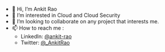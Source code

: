 - 👋 Hi, I’m Ankit Rao
- 👀 I’m interested in Cloud and Cloud Security
- 💞️ I’m looking to collaborate on any project that interests me.
- 📫 How to reach me :
  -  LinkedIn: [@ankit-rao](https://www.linkedin.com/in/ankit-rao/)
  -  Twitter: [@_AnkitRao](https://twitter.com/_AnkitRao)

<!---
ankitsrao/ankitsrao is a ✨ special ✨ repository because its `README.md` (this file) appears on your GitHub profile.
You can click the Preview link to take a look at your changes.
--->
